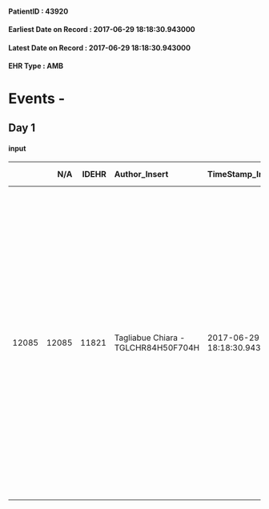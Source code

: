 
#### PatientID : 43920
#### Earliest Date on Record : 2017-06-29 18:18:30.943000
#### Latest Date on Record : 2017-06-29 18:18:30.943000
#### EHR Type : AMB

# Events - 

## Day 1

#### input
|       |    N/A |   IDEHR | Author_Insert                       | TimeStamp_Insert           | EHRType   |   PatientID |   IDDigitalSignDocument | persone_vicine   |   Unnamed: 0_x.1 |   IDANAMNESI_SOCIALE | Patient   | FamigliaAltro   | Paziente_T   | FamigliaAltro_T   |   Non_Rilevabile_x.1 | Note_Non_Rilevabile_x.1   | opt_Problemi   | Note_I                                                                                                                                      | chk_contr_sintomi   | opt_paziente_a   | opt_famiglia_a   | opt_adeguatezza   | opt_paziente_solo   | ds_note_con                                                                                                                                                                                                                                                                                                                                             | opt_presente_assente   | Presenza_minori   | Caregiver_principale   | opt_capacita     | ds_familiari_coinv                                                                                                                                                                                                    | opt_risorse_ec   | opt_paziente_psi   | opt_Ins_vol   | ds_note_prio                                                                                                                               | Needs               | Fragility   | opt_famiglia_psi   |
|------:|-------:|--------:|:------------------------------------|:---------------------------|:----------|------------:|------------------------:|:-----------------|-----------------:|---------------------:|:----------|:----------------|:-------------|:------------------|---------------------:|:--------------------------|:---------------|:--------------------------------------------------------------------------------------------------------------------------------------------|:--------------------|:-----------------|:-----------------|:------------------|:--------------------|:--------------------------------------------------------------------------------------------------------------------------------------------------------------------------------------------------------------------------------------------------------------------------------------------------------------------------------------------------------|:-----------------------|:------------------|:-----------------------|:-----------------|:----------------------------------------------------------------------------------------------------------------------------------------------------------------------------------------------------------------------|:-----------------|:-------------------|:--------------|:-------------------------------------------------------------------------------------------------------------------------------------------|:--------------------|:------------|:-------------------|
| 12085 |  12085 |   11821 | Tagliabue Chiara - TGLCHR84H50F704H | 2017-06-29 18:18:30.943000 | AMB       |       43920 |                  799233 | N/A              |             6503 |                 4111 | Si#1      | Si#1            | Parziale#2   | Si#1              |                    0 | NR                        | Si#1           | Il paziente sa di avere un tumore, si sta rendendo conto dell'aggravamento ma non √® chiara la sua consapevolezza rispetto la terminalit√†. | controllo sintomi#0 | Indefinite#2     | Congruenti#1     | Si#1              | Si#1                | Il paziente 10 aa fa si √® separato dalla moglie e ha deciso di andare a vivere da solo in Sicilia a Marina d'Ispica, qualche mese fa ha ricevuto diagnosi di k polmone e si trova attualmente ricoverato c/o Hospice di Ragusa. la figlia Antonella da circa un mese si √® trasferita presso l'hospice su richiesta dei medici per assistere il padre. | Presente#1             | No#0              | sons                   | Incrementabile#1 | Altri due figli: Luisa che vive a Zibido San Giacomo e ha un'attivit√† in proprio e Alfredo che vive a Cuneo, carabiniere. L'ex moglie vive a Zibido San Giacomo ed √® informata riguardo alle condizioni del marito. | Da valutare#2    | No#0               | No#0          | I figli chiedono il trasferimento del paziente dall'hospice di Ragusa a Casa Vidas per potersi alternare nell'assistenza e stargli vicino. | Clinici#0;Sociali#1 | nessuna#0   | No#0               |


